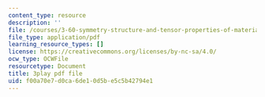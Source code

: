 ```yaml
---
content_type: resource
description: ''
file: /courses/3-60-symmetry-structure-and-tensor-properties-of-materials-fall-2005/f00a70e7d0ca6de10d5be5c5b42794e1_aWdqvyhzzIY.pdf
file_type: application/pdf
learning_resource_types: []
license: https://creativecommons.org/licenses/by-nc-sa/4.0/
ocw_type: OCWFile
resourcetype: Document
title: 3play pdf file
uid: f00a70e7-d0ca-6de1-0d5b-e5c5b42794e1
---
```

